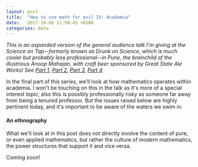 ```yaml
---
layout: post
title:  "How to use math for evil IV: Academia"
date:   2017-10-06 12:50:45 +0100
categories: data
---
```


*This is an expanded version of the general audience talk I'm giving at the Science on Tap--formerly known as Drunk on Science, which is much cooler but probably less professional--in Pune, the brainchild of the illustrious Anoop Mahajan, with craft beer sponsored by Great State Ale Works! See [Part 1](https://tiwong.github.io/data/2017/09/28/how-to-use-math-for-evil-1.html), [Part 2](https://tiwong.github.io/data/2017/09/30/how-to-use-math-for-evil-2.html), [Part 3](https://tiwong.github.io/data/2017/10/03/how-to-use-math-for-evil-3.html), [Part 4](https://tiwong.github.io/data/2017/10/06/how-to-use-math-for-evil-4.html)*

In the final part of this series, we'll look at how mathematics operates within academia. I won't be touching on this in the talk as it's more of a special interest topic; also this is possibly professionally risky as someone far away from being a tenured professor. But the issues raised below are highly pertinent today, and it's important to be aware of the waters we swim in.

#### An ethnography

What we'll look at in this post does not directly involve the content of pure, or even applied mathematics, but rather the culture of modern mathematics, the power structures that support it and vice versa.

Coming soon!